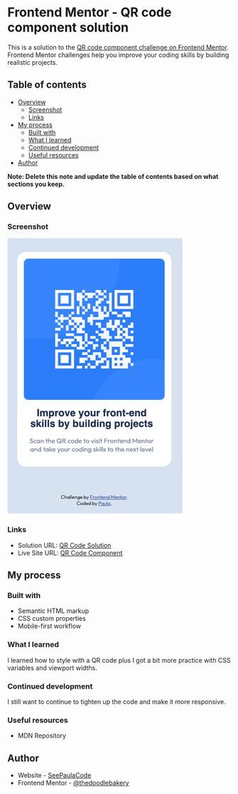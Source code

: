 # Frontend Mentor - QR code component solution

This is a solution to the [QR code component challenge on Frontend Mentor](https://www.frontendmentor.io/challenges/qr-code-component-iux_sIO_H). Frontend Mentor challenges help you improve your coding skills by building realistic projects.

## Table of contents

- [Overview](#overview)
  - [Screenshot](./images/qr-code-screenshot.png)
  - [Links](#links)
- [My process](#my-process)
  - [Built with](#built-with)
  - [What I learned](#what-i-learned)
  - [Continued development](#continued-development)
  - [Useful resources](#useful-resources)
- [Author](#author)

**Note: Delete this note and update the table of contents based on what sections you keep.**

## Overview

### Screenshot

![](./images/qr-code-screenshot.png)

### Links

- Solution URL: [QR Code Solution](https://qr-code-component-paula.netlify.app/)
- Live Site URL: [QR Code Component](https://qr-code-component-paula.netlify.app/)

## My process

### Built with

- Semantic HTML markup
- CSS custom properties
- Mobile-first workflow

### What I learned

I learned how to style with a QR code plus I got a bit more practice with CSS variables and viewport widths.

### Continued development

I still want to continue to tighten up the code and make it more responsive.

### Useful resources

- MDN Repository

## Author

- Website - [SeePaulaCode](http://seepaulacode.me)
- Frontend Mentor - [@thedoodlebakery](https://www.frontendmentor.io/profile/thedoodlebakery)

